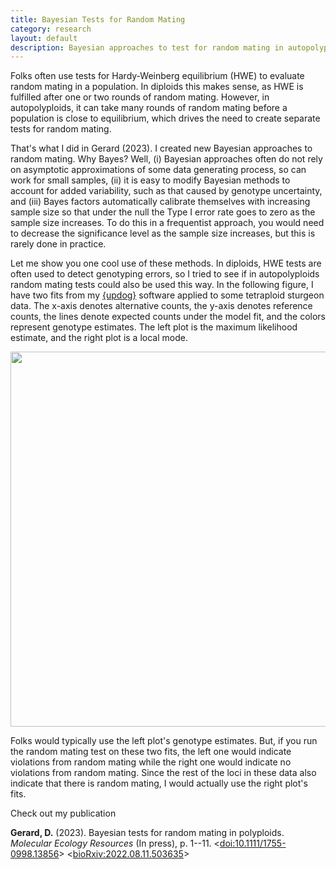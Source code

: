 ```yaml
---
title: Bayesian Tests for Random Mating
category: research
layout: default
description: Bayesian approaches to test for random mating in autopolyploids.
---
```


Folks often use tests for Hardy-Weinberg equilibrium (HWE) to evaluate random mating in a population. In diploids this makes sense, as HWE is fulfilled after one or two rounds of random mating. However, in autopolyploids, it can take many rounds of random mating before a population is close to equilibrium, which drives the need to create separate tests for random mating.

That's what I did in Gerard (2023). I created new Bayesian approaches to random mating. Why Bayes? Well, (i) Bayesian approaches often do not rely on asymptotic approximations of some data generating process, so can work for small samples, (ii) it is easy to modify Bayesian methods to account for added variability, such as that caused by genotype uncertainty, and (iii) Bayes factors automatically calibrate themselves with increasing sample size so that under the null the Type I error rate goes to zero as the sample size increases. To do this in a frequentist approach, you would need to decrease the significance level as the sample size increases, but this is rarely done in practice.

Let me show you one cool use of these methods. In diploids, HWE tests are often used to detect genotyping errors, so I tried to see if in autopolyploids random mating tests could also be used this way. In the following figure, I have two fits from my [{updog}](https://cran.r-project.org/package=updog) software applied to some tetraploid sturgeon data. The x-axis denotes alternative counts, the y-axis denotes reference counts, the lines denote expected counts under the model fit, and the colors represent genotype estimates. The left plot is the maximum likelihood estimate, and the right plot is a local mode.

<img src="{{ site.url }}/fig/sturg_twofits.png" width=600/>

Folks would typically use the left plot's genotype estimates. But, if you run the random mating test on these two fits, the left one would indicate violations from random mating while the right one would indicate no violations from random mating. Since the rest of the loci in these data also indicate that there is random mating, I would actually use the right plot's fits.

Check out my publication

**Gerard, D.** (2023). Bayesian tests for random mating in polyploids. *Molecular Ecology Resources* (In press), p. 1--11.
  \<[doi:10.1111/1755-0998.13856](https://doi.org/10.1111/1755-0998.13856)\>
  \<[bioRxiv:2022.08.11.503635](https://doi.org/10.1101/2022.08.11.503635)\>

